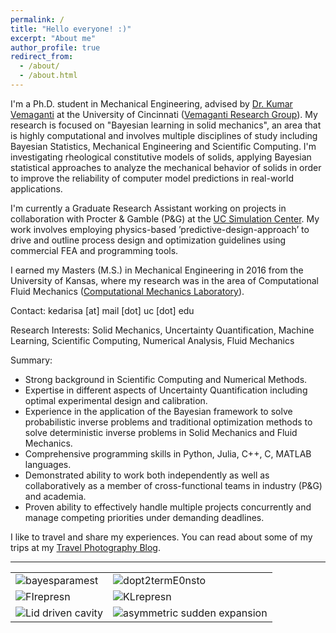 ```yaml
---
permalink: /
title: "Hello everyone! :)"
excerpt: "About me"
author_profile: true
redirect_from:
  - /about/
  - /about.html
---
```


I'm a Ph.D. student in Mechanical Engineering, advised by [Dr. Kumar Vemaganti](https://researchdirectory.uc.edu/p/vemagaks) at the University of Cincinnati ([Vemaganti Research Group](http://vemaganti.com)). My research is focused on "Bayesian learning in solid mechanics", an area that is highly computational and involves multiple disciplines of study including Bayesian Statistics, Mechanical Engineering and Scientific Computing. I'm investigating rheological constitutive models of solids, applying Bayesian statistical approaches to analyze the mechanical behavior of solids in order to improve the reliability of computer model predictions in real-world applications.

I'm currently a Graduate Research Assistant working on projects in collaboration with Procter & Gamble (P&G) at the [UC Simulation Center](https://ceas.uc.edu/research/centers-labs/uc-simulation-center.html). My work involves employing physics-based ’predictive-design-approach’ to drive and outline process design and optimization guidelines using commercial FEA and programming tools.

I earned my Masters (M.S.) in Mechanical Engineering in 2016 from the University of Kansas, where my research was in the area of Computational Fluid Mechanics ([Computational Mechanics Laboratory](https://me.engr.ku.edu/karan-s-suranas-research)).

Contact: kedarisa [at] mail [dot] uc [dot] edu

Research Interests: Solid Mechanics, Uncertainty Quantification, Machine Learning, Scientific Computing, Numerical Analysis, Fluid Mechanics

Summary:
- Strong background in Scientific Computing and Numerical Methods.
- Expertise in different aspects of Uncertainty Quantification including optimal experimental design and calibration.
- Experience in the application of the Bayesian framework to solve probabilistic inverse problems and traditional optimization methods to solve deterministic inverse problems in Solid Mechanics and Fluid Mechanics.
- Comprehensive programming skills in Python, Julia, C++, C, MATLAB languages.
- Demonstrated ability to work both independently as well as collaboratively as a member of cross-functional teams in industry (P\&G) and academia.
- Proven ability to effectively handle multiple projects concurrently and manage competing priorities under demanding deadlines.

I like to travel and share my experiences. You can read about some of my trips at my [Travel Photography Blog](http://sayalikedari.blogspot.com/).

---
<table class="wide">
<tr>
  <td class="left">
     <img src="https://sayrjked.github.io/images/publpics/sample_Etau_loglikelihood.jpg" alt="bayesparamest" title="Bayesian parameter estimation (PhD thesis)"/>
  </td>
  <td class="right">
    <img src="https://sayrjked.github.io/images/publpics/Doptval_ttot_2termE0notstoc.jpg" alt="dopt2termE0nsto" title="D-optimality criterion (Vemaganti et al., On the Inference of Viscoelastic Constants from Stress Relaxation Experiments, 2019)"/>
  </td>
</tr>
<tr>
  <td class="left">
     <img src="https://sayrjked.github.io/images/pics/FisherInfo_likelihoodsrepresn.jpg" alt="FIrepresn" title="Fisher Information - representation"/>
  </td>
  <td class="right">
    <img src="https://sayrjked.github.io/images/pics/KLdivergence_representn.jpg" alt="KLrepresn" title="KL Divergence - representation"/>
  </td>
</tr>
<tr>
  <td class="left">
        <img src="https://sayrjked.github.io/images/publpics/cavityM2.png" alt="Lid driven cavity" title="Contours of streamlines in the square lid driven cavity (MS thesis, 2016)"/>
  </td>
  <td class="right">
        <img src="https://sayrjked.github.io/images/publpics/expansion15_800x400.png" alt="asymmetric sudden expansion" title="Contours of streamlines in the asymmetric sudden expansion (MS thesis, 2016)"/>
  </td>
</tr>
</table>
